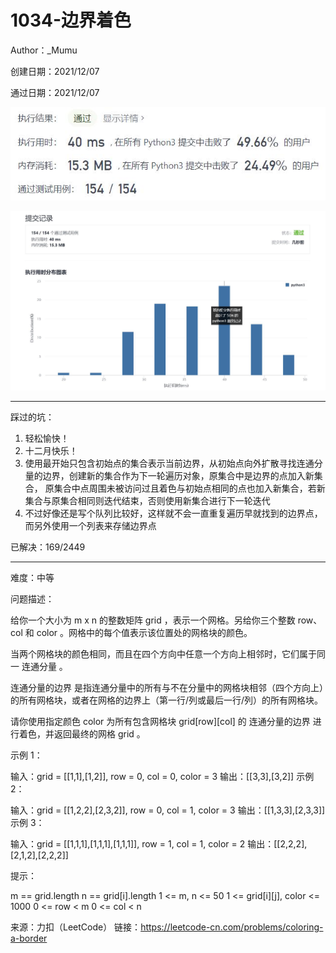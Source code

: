 # 1034-边界着色

Author：_Mumu

创建日期：2021/12/07

通过日期：2021/12/07

![](./通过截图2.jpg)

![](./通过截图1.jpg)

*****

踩过的坑：

1. 轻松愉快！
2. 十二月快乐！
3. 使用最开始只包含初始点的集合表示当前边界，从初始点向外扩散寻找连通分量的边界，创建新的集合作为下一轮遍历对象，原集合中是边界的点加入新集合， 原集合中点周围未被访问过且着色与初始点相同的点也加入新集合，若新集合与原集合相同则迭代结束，否则使用新集合进行下一轮迭代
4. 不过好像还是写个队列比较好，这样就不会一直重复遍历早就找到的边界点，而另外使用一个列表来存储边界点

已解决：169/2449

*****

难度：中等

问题描述：

给你一个大小为 m x n 的整数矩阵 grid ，表示一个网格。另给你三个整数 row、col 和 color 。网格中的每个值表示该位置处的网格块的颜色。

当两个网格块的颜色相同，而且在四个方向中任意一个方向上相邻时，它们属于同一 连通分量 。

连通分量的边界 是指连通分量中的所有与不在分量中的网格块相邻（四个方向上）的所有网格块，或者在网格的边界上（第一行/列或最后一行/列）的所有网格块。

请你使用指定颜色 color 为所有包含网格块 grid[row][col] 的 连通分量的边界 进行着色，并返回最终的网格 grid 。

 

示例 1：

输入：grid = [[1,1],[1,2]], row = 0, col = 0, color = 3
输出：[[3,3],[3,2]]
示例 2：

输入：grid = [[1,2,2],[2,3,2]], row = 0, col = 1, color = 3
输出：[[1,3,3],[2,3,3]]
示例 3：

输入：grid = [[1,1,1],[1,1,1],[1,1,1]], row = 1, col = 1, color = 2
输出：[[2,2,2],[2,1,2],[2,2,2]]


提示：

m == grid.length
n == grid[i].length
1 <= m, n <= 50
1 <= grid[i][j], color <= 1000
0 <= row < m
0 <= col < n

来源：力扣（LeetCode）
链接：https://leetcode-cn.com/problems/coloring-a-border
